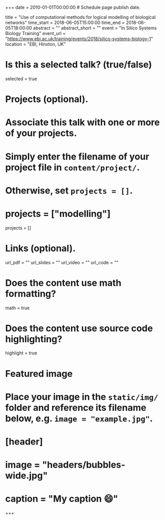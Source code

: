 +++
date = 2010-01-01T00:00:00  # Schedule page publish date.

title = "Use of computational methods for logical modelling of biological networks"
time_start = 2018-06-05T15:00:00
time_end = 2018-06-05T18:00:00
abstract = ""
abstract_short = ""
event = "In Silico Systems Biology Training"
event_url = "https://www.ebi.ac.uk/training/events/2018/silico-systems-biology-1"
location = "EBI, Hinxton, UK"

# Is this a selected talk? (true/false)
selected = true

# Projects (optional).
#   Associate this talk with one or more of your projects.
#   Simply enter the filename of your project file in `content/project/`.
#   Otherwise, set `projects = []`.
# projects = ["modelling"]
projects = []

# Links (optional).
url_pdf = ""
url_slides = ""
url_video = ""
url_code = ""

# Does the content use math formatting?
math = true

# Does the content use source code highlighting?
highlight = true

# Featured image
# Place your image in the `static/img/` folder and reference its filename below, e.g. `image = "example.jpg"`.
# [header]
# image = "headers/bubbles-wide.jpg"
# caption = "My caption :smile:"

+++
